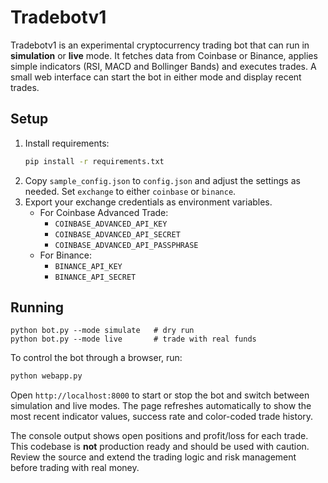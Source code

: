 # Tradebotv1

Tradebotv1 is an experimental cryptocurrency trading bot that can run in
**simulation** or **live** mode. It fetches data from Coinbase or
Binance, applies simple indicators (RSI, MACD and Bollinger Bands) and
executes trades. A small web interface can start the bot in either mode
and display recent trades.

## Setup

1. Install requirements:
   ```bash
   pip install -r requirements.txt
   ```
2. Copy `sample_config.json` to `config.json` and adjust the settings as
   needed. Set `exchange` to either `coinbase` or `binance`.
3. Export your exchange credentials as environment variables.
   - For Coinbase Advanced Trade:
     - `COINBASE_ADVANCED_API_KEY`
     - `COINBASE_ADVANCED_API_SECRET`
     - `COINBASE_ADVANCED_API_PASSPHRASE`
   - For Binance:
     - `BINANCE_API_KEY`
     - `BINANCE_API_SECRET`

## Running

```
python bot.py --mode simulate   # dry run
python bot.py --mode live       # trade with real funds
```

To control the bot through a browser, run:

```bash
python webapp.py
```

Open `http://localhost:8000` to start or stop the bot and switch
between simulation and live modes. The page refreshes automatically to
show the most recent indicator values, success rate and color-coded
trade history.

The console output shows open positions and profit/loss for each trade.
This codebase is **not** production ready and should be used with
caution. Review the source and extend the trading logic and risk
management before trading with real money.

